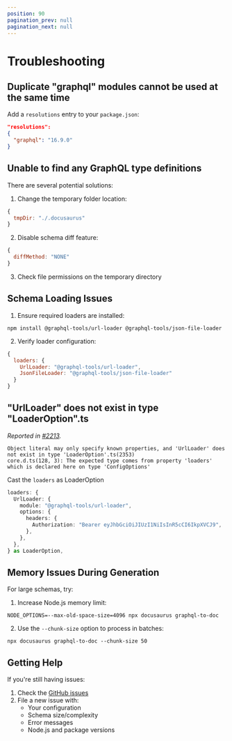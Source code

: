 ```yaml
---
position: 90
pagination_prev: null
pagination_next: null
---
```


# Troubleshooting

## Duplicate "graphql" modules cannot be used at the same time

Add a `resolutions` entry to your `package.json`:

```json title="package.json"
"resolutions": 
{
  "graphql": "16.9.0"
}
```

## Unable to find any GraphQL type definitions

There are several potential solutions:

1. Change the temporary folder location:
```js
{
  tmpDir: "./.docusaurus"
}
```

2. Disable schema diff feature:
```js
{
  diffMethod: "NONE" 
}
```

3. Check file permissions on the temporary directory

## Schema Loading Issues

1. Ensure required loaders are installed:
```shell
npm install @graphql-tools/url-loader @graphql-tools/json-file-loader
```

2. Verify loader configuration:
```js
{
  loaders: {
    UrlLoader: "@graphql-tools/url-loader",
    JsonFileLoader: "@graphql-tools/json-file-loader"
  }
}
```

## "UrlLoader" does not exist in type "LoaderOption".ts

*Reported in [#2213](https://github.com/graphql-markdown/graphql-markdown/issues/2213).*

```
Object literal may only specify known properties, and 'UrlLoader' does not exist in type 'LoaderOption'.ts(2353)
core.d.ts(128, 3): The expected type comes from property 'loaders' which is declared here on type 'ConfigOptions'
```

Cast the `loaders` as LoaderOption

```ts
loaders: {
  UrlLoader: {
    module: "@graphql-tools/url-loader",
    options: {
      headers: {
        Authorization: "Bearer eyJhbGciOiJIUzI1NiIsInR5cCI6IkpXVCJ9",
      },
    },
  },
} as LoaderOption,
```

## Memory Issues During Generation

For large schemas, try:

1. Increase Node.js memory limit:
```shell
NODE_OPTIONS=--max-old-space-size=4096 npx docusaurus graphql-to-doc
```

2. Use the `--chunk-size` option to process in batches:
```shell
npx docusaurus graphql-to-doc --chunk-size 50
```

## Getting Help

If you're still having issues:

1. Check the [GitHub issues](https://github.com/graphql-markdown/graphql-markdown/issues)
2. File a new issue with:
   - Your configuration
   - Schema size/complexity
   - Error messages
   - Node.js and package versions
